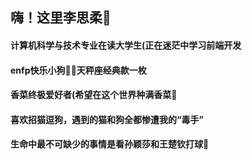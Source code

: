 ## 嗨！这里李思柔👋

#### 计算机科学与技术专业在读大学生(正在迷茫中学习前端开发
#### enfp快乐小狗🐶➕天秤座经典款一枚
#### 香菜终极爱好者(希望在这个世界种满香菜🌱
#### 喜欢招猫逗狗，遇到的猫和狗全都惨遭我的“毒手”
#### 生命中最不可缺少的事情是看孙颖莎和王楚钦打球🏓
<!--
**rourou0930/rourou0930** is a ✨ _special_ ✨ repository because its `README.md` (this file) appears on your GitHub profile.

Here are some ideas to get you started:

- 🔭 I’m currently working on ...
- 🌱 I’m currently learning ...
- 👯 I’m looking to collaborate on ...
- 🤔 I’m looking for help with ...
- 💬 Ask me about ...
- 📫 How to reach me: ...
- 😄 Pronouns: ...
- ⚡ Fun fact: ...
-->
